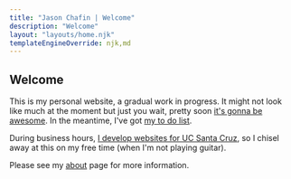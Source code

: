 ```yaml
---
title: "Jason Chafin | Welcome"
description: "Welcome"
layout: "layouts/home.njk"
templateEngineOverride: njk,md
---
```


## Welcome

This is my personal website, a gradual work in progress. It might not look like much at the moment but just you wait, pretty soon [it's gonna be awesome](https://www.youtube.com/watch?v=tCDq_InioQE). In the meantime, I've got [my to do list](https://herm-garden.netlify.app/jc-website-todo/).

During business hours, [I develop websites for UC Santa Cruz](https://campusdirectory.ucsc.edu/cd_detail?uid=jchafin), so I chisel away at this on my free time (when I'm not playing guitar).  

Please see my [about](/about/) page for more information.
